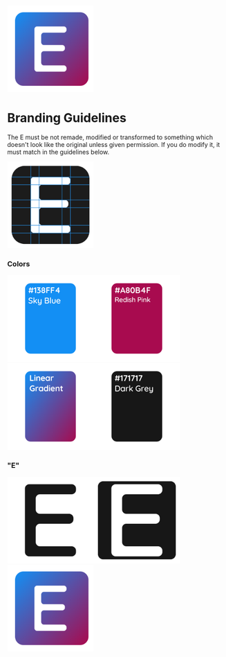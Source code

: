 <img width="200px" src="svg/enlister_fill.svg">

# Branding Guidelines
The E must be not remade, modified or transformed to something which doesn't look like the original unless given permission.
If you do modify it, it must match in the guidelines below.

<img width="200px" src="svg/guidelines.svg">

### Colors
<img width="200px" src="img/blue.png"><img width="200px" src="img/redish_pink.png"><img width="200px" src="img/gradient.png"><img width="200px" src="img/grey.png">

### "E"
<img width="200px" src="svg/enlister_'E'_dark.svg"><img width="200px" src="img/'E'_grey.png"><img width="200px" src="svg/enlister_fill.svg">

